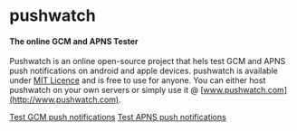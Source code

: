 # pushwatch
#### The online GCM and APNS Tester

Pushwatch is an online open-source project that hels test GCM and APNS push notifications on android and apple devices. pushwatch is available under
[MIT Licence](https://opensource.org/licenses/MIT) and is free to use for anyone. You can either host pushwatch on your own servers or simply use it @ [www.pushwatch.com](http://www.pushwatch.com).

[Test GCM push notifications](http://www.pushwatch.com/gcm/)
[Test APNS push notifications](http://www.pushwatch.com/apns/)
